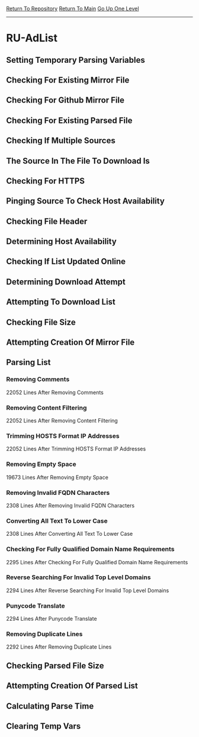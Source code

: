 [Return To Repository](https://github.com/deathbybandaid/piholeparser/)
[Return To Main](https://github.com/deathbybandaid/piholeparser/blob/master/RecentRunLogs/Mainlog.md)
[Go Up One Level](https://github.com/deathbybandaid/piholeparser/blob/master/RecentRunLogs/TopLevelScripts/30-Processing-External-Blacklists.md)
____________________________________
# RU-AdList
## Setting Temporary Parsing Variables
## Checking For Existing Mirror File
## Checking For Github Mirror File
## Checking For Existing Parsed File
## Checking If Multiple Sources
## The Source In The File To Download Is
## Checking For HTTPS
## Pinging Source To Check Host Availability
## Checking File Header
## Determining Host Availability
## Checking If List Updated Online
## Determining Download Attempt
## Attempting To Download List
## Checking File Size
## Attempting Creation Of Mirror File
## Parsing List
### Removing Comments
22052 Lines After Removing Comments
### Removing Content Filtering
22052 Lines After Removing Content Filtering
### Trimming HOSTS Format IP Addresses
22052 Lines After Trimming HOSTS Format IP Addresses
### Removing Empty Space
19673 Lines After Removing Empty Space
### Removing Invalid FQDN Characters
2308 Lines After Removing Invalid FQDN Characters
### Converting All Text To Lower Case
2308 Lines After Converting All Text To Lower Case
### Checking For Fully Qualified Domain Name Requirements
2295 Lines After Checking For Fully Qualified Domain Name Requirements
### Reverse Searching For Invalid Top Level Domains
2294 Lines After Reverse Searching For Invalid Top Level Domains
### Punycode Translate
2294 Lines After Punycode Translate
### Removing Duplicate Lines
2292 Lines After Removing Duplicate Lines
## Checking Parsed File Size
## Attempting Creation Of Parsed List
## Calculating Parse Time
## Clearing Temp Vars
